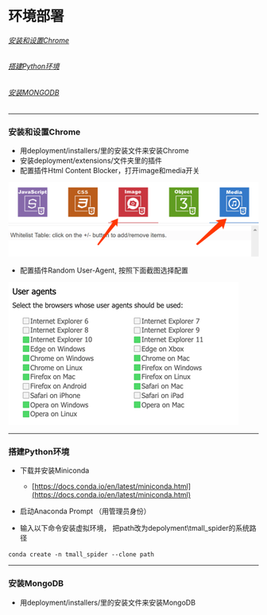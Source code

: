 # 环境部署

###### [安装和设置Chrome](#安装和设置chrome)

###### [搭建Python环境](#搭建python环境)

###### [安装MONGODB](#安装mongodb)

---

### 安装和设置Chrome

* 用deployment/installers/里的安装文件来安装Chrome
* 安装deployment/extensions/文件夹里的插件
* 配置插件Html Content Blocker，打开image和media开关

![](/assets/content_blocker.png)

* 配置插件Random User-Agent, 按照下面截图选择配置

![](/assets/ua.png)

---

### 搭建Python环境

* 下载并安装Miniconda
  * [https://docs.conda.io/en/latest/miniconda.html](https://docs.conda.io/en/latest/miniconda.html)
* 启动Anaconda Prompt （用管理员身份）

* 输入以下命令安装虚拟环境， 把path改为depolyment\tmall\_spider的系统路径

`conda create -n tmall_spider --clone path`

---

### 安装MongoDB

* 用deployment/installers/里的安装文件来安装MongoDB



